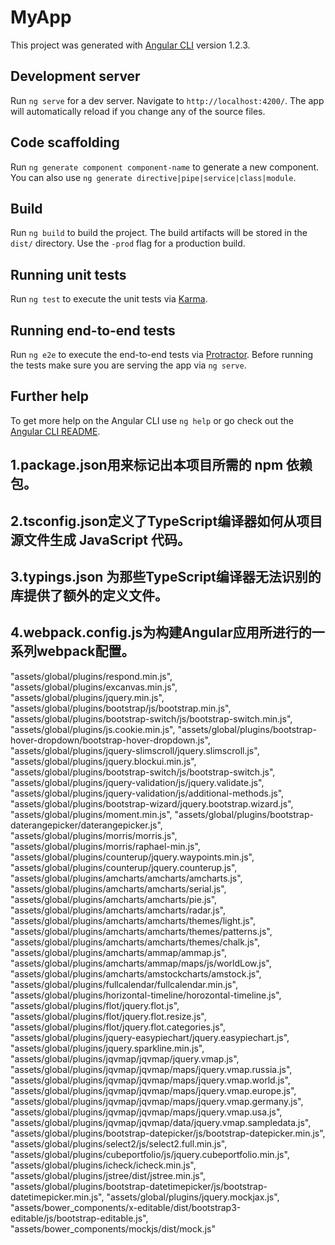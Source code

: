 # MyApp

This project was generated with [Angular CLI](https://github.com/angular/angular-cli) version 1.2.3.

## Development server

Run `ng serve` for a dev server. Navigate to `http://localhost:4200/`. The app will automatically reload if you change any of the source files.

## Code scaffolding

Run `ng generate component component-name` to generate a new component. You can also use `ng generate directive|pipe|service|class|module`.

## Build

Run `ng build` to build the project. The build artifacts will be stored in the `dist/` directory. Use the `-prod` flag for a production build.

## Running unit tests

Run `ng test` to execute the unit tests via [Karma](https://karma-runner.github.io).

## Running end-to-end tests

Run `ng e2e` to execute the end-to-end tests via [Protractor](http://www.protractortest.org/).
Before running the tests make sure you are serving the app via `ng serve`.

## Further help

To get more help on the Angular CLI use `ng help` or go check out the [Angular CLI README](https://github.com/angular/angular-cli/blob/master/README.md).

## 1.package.json用来标记出本项目所需的 npm 依赖包。
## 2.tsconfig.json定义了TypeScript编译器如何从项目源文件生成 JavaScript 代码。
## 3.typings.json 为那些TypeScript编译器无法识别的库提供了额外的定义文件。
## 4.webpack.config.js为构建Angular应用所进行的一系列webpack配置。


"assets/global/plugins/respond.min.js",
        "assets/global/plugins/excanvas.min.js",
        "assets/global/plugins/jquery.min.js",
        "assets/global/plugins/bootstrap/js/bootstrap.min.js",
        "assets/global/plugins/bootstrap-switch/js/bootstrap-switch.min.js",
        "assets/global/plugins/js.cookie.min.js",
        "assets/global/plugins/bootstrap-hover-dropdown/bootstrap-hover-dropdown.js",
        "assets/global/plugins/jquery-slimscroll/jquery.slimscroll.js",
        "assets/global/plugins/jquery.blockui.min.js",
        "assets/global/plugins/bootstrap-switch/js/bootstrap-switch.js",
        "assets/global/plugins/jquery-validation/js/jquery.validate.js",
        "assets/global/plugins/jquery-validation/js/additional-methods.js",
        "assets/global/plugins/bootstrap-wizard/jquery.bootstrap.wizard.js",
        "assets/global/plugins/moment.min.js",
        "assets/global/plugins/bootstrap-daterangepicker/daterangepicker.js",
        "assets/global/plugins/morris/morris.js",
        "assets/global/plugins/morris/raphael-min.js",
        "assets/global/plugins/counterup/jquery.waypoints.min.js",
        "assets/global/plugins/counterup/jquery.counterup.js",
        "assets/global/plugins/amcharts/amcharts/amcharts.js",
        "assets/global/plugins/amcharts/amcharts/serial.js",
        "assets/global/plugins/amcharts/amcharts/pie.js",
        "assets/global/plugins/amcharts/amcharts/radar.js",
        "assets/global/plugins/amcharts/amcharts/themes/light.js",
        "assets/global/plugins/amcharts/amcharts/themes/patterns.js",
        "assets/global/plugins/amcharts/amcharts/themes/chalk.js",
        "assets/global/plugins/amcharts/ammap/ammap.js",
        "assets/global/plugins/amcharts/ammap/maps/js/worldLow.js",
        "assets/global/plugins/amcharts/amstockcharts/amstock.js",
        "assets/global/plugins/fullcalendar/fullcalendar.min.js",
        "assets/global/plugins/horizontal-timeline/horozontal-timeline.js",
        "assets/global/plugins/flot/jquery.flot.js",
        "assets/global/plugins/flot/jquery.flot.resize.js",
        "assets/global/plugins/flot/jquery.flot.categories.js",
        "assets/global/plugins/jquery-easypiechart/jquery.easypiechart.js",
        "assets/global/plugins/jquery.sparkline.min.js",
        "assets/global/plugins/jqvmap/jqvmap/jquery.vmap.js",
        "assets/global/plugins/jqvmap/jqvmap/maps/jquery.vmap.russia.js",
        "assets/global/plugins/jqvmap/jqvmap/maps/jquery.vmap.world.js",
        "assets/global/plugins/jqvmap/jqvmap/maps/jquery.vmap.europe.js",
        "assets/global/plugins/jqvmap/jqvmap/maps/jquery.vmap.germany.js",
        "assets/global/plugins/jqvmap/jqvmap/maps/jquery.vmap.usa.js",
        "assets/global/plugins/jqvmap/jqvmap/data/jquery.vmap.sampledata.js",
        "assets/global/plugins/bootstrap-datepicker/js/bootstrap-datepicker.min.js",
        "assets/global/plugins/select2/js/select2.full.min.js",
        "assets/global/plugins/cubeportfolio/js/jquery.cubeportfolio.min.js",
        "assets/global/plugins/icheck/icheck.min.js",
        "assets/global/plugins/jstree/dist/jstree.min.js",
        "assets/global/plugins/bootstrap-datetimepicker/js/bootstrap-datetimepicker.min.js",
        "assets/global/plugins/jquery.mockjax.js",
        "assets/bower_components/x-editable/dist/bootstrap3-editable/js/bootstrap-editable.js",
        "assets/bower_components/mockjs/dist/mock.js"

